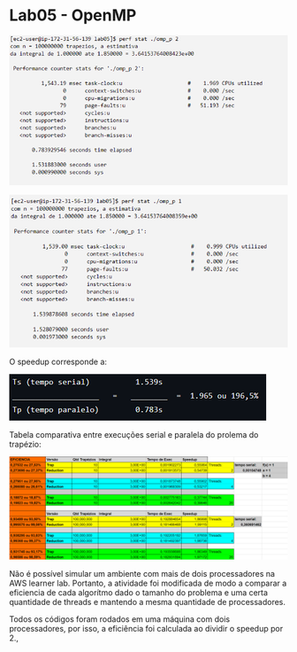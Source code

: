 # Lab05 - OpenMP

![](Capturas/Screenshot%202023-10-27%20003633.png)

![](Capturas/Screenshot%202023-10-27%20003651.png)

O speedup corresponde a:

![](Capturas/Screenshot%202023-10-27%20010345.png)

Tabela comparativa entre execuções serial e paralela do prolema do trapézio:

![](Capturas/Screenshot%202023-11-01%20090413.png)

Não é possível simular um ambiente com mais de dois processadores na AWS learner lab.
Portanto, a atividade foi modificada de modo a comparar a eficiencia de cada algorítmo dado o tamanho do problema e uma certa quantidade de threads e mantendo a mesma quantidade de processadores.

Todos os códigos foram rodados em uma máquina com dois processadores, por isso, a eficiência foi calculada ao dividir o speedup por 2.,
